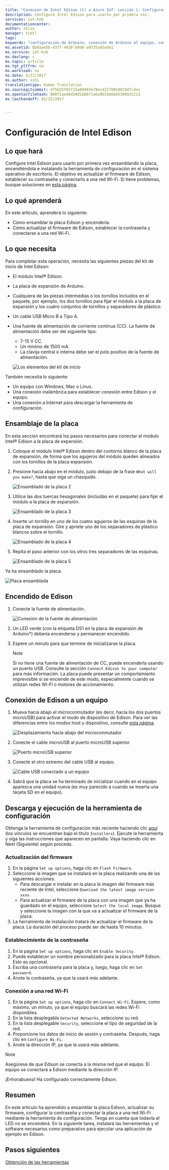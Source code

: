 ```yaml
---
title: "Conexión de Intel Edison (C) a Azure IoT: Lección 1: Configuración del dispositivo | Microsoft Docs"
description: Configure Intel Edison para usarlo por primera vez.
services: iot-hub
documentationcenter: 
author: shizn
manager: timtl
tags: 
keywords: "configuración de Arduino, conexión de Arduino al equipo, configuración de Arduino, placa Arduino"
ms.assetid: bb8aa45b-d3ff-4438-b9d6-a9725a45ade1
ms.service: iot-hub
ms.devlang: c
ms.topic: article
ms.tgt_pltfrm: na
ms.workload: na
ms.date: 3/21/2017
ms.author: xshi
translationtype: Human Translation
ms.sourcegitcommit: 475b25f02715a60493e79ecd2170854019dfc4ac
ms.openlocfilehash: 800f1aed6d30d2bb871a6a9b55b6b95308932211
ms.lasthandoff: 01/25/2017


---
```

# <a name="configure-your-intel-edison"></a>Configuración de Intel Edison
## <a name="what-you-will-do"></a>Lo que hará
Configure Intel Edison para usarlo por primera vez ensamblando la placa, encendiéndola e instalando la herramienta de configuración en el sistema operativo de escritorio. El objetivo es actualizar el firmware de Edison, establecer su contraseña y conectarlo a una red Wi-Fi. Si tiene problemas, busque soluciones en [esta página][troubleshooting].

## <a name="what-you-will-learn"></a>Lo qué aprenderá
En este artículo, aprenderá lo siguiente:

* Cómo ensamblar la placa Edison y encenderla.
* Cómo actualizar el firmware de Edison, establecer la contraseña y conectarse a una red Wi-Fi.

## <a name="what-you-need"></a>Lo que necesita
Para completar esta operación, necesita las siguientes piezas del kit de inicio de Intel Edison:

* El módulo Intel® Edison.
* La placa de expansión de Arduino.
* Cualquiera de las piezas intermedias o los tornillos incluidos en el paquete, por ejemplo, los dos tornillos para fijar el módulo a la placa de expansión y los cuatro conjuntos de tornillos y separadores de plástico.
* Un cable USB Micro B a Tipo A.
* Una fuente de alimentación de corriente continua (CC). La fuente de alimentación debe ser del siguiente tipo:
  - 7-15 V CC.
  - Un mínimo de 1500 mA.
  - La clavija central o interna debe ser el polo positivo de la fuente de alimentación.

  ![Los elementos del kit de inicio](media/iot-hub-intel-edison-lessons/lesson1/kit.png)

También necesita lo siguiente:

* Un equipo con Windows, Mac o Linux.
* Una conexión inalámbrica para establecer conexión entre Edison y el equipo.
* Una conexión a Internet para descargar la herramienta de configuración.

## <a name="assemble-your-board"></a>Ensamblaje de la placa

En esta sección encontrará los pasos necesarios para conectar el módulo Intel® Edison a la placa de expansión.

1. Coloque el módulo Intel® Edison dentro del contorno blanco de la placa de expansión, de forma que los agujeros del módulo queden alineados con los tornillos de la placa expansión.

2. Presione hacia abajo en el módulo, justo debajo de la frase `What will you make?`, hasta que oiga un chasquido.

   ![Ensamblado de la placa 2](media/iot-hub-intel-edison-lessons/lesson1/assemble_board2.jpg)

3. Utilice las dos tuercas hexagonales (incluidas en el paquete) para fijar el módulo a la placa de expansión.

   ![Ensamblado de la placa 3](media/iot-hub-intel-edison-lessons/lesson1/assemble_board3.jpg)

4. Inserte un tornillo en uno de los cuatro agujeros de las esquinas de la placa de expansión. Gire y apriete uno de los separadores de plástico blancos sobre el tornillo.

   ![Ensamblado de la placa 4](media/iot-hub-intel-edison-lessons/lesson1/assemble_board4.jpg)

5. Repita el paso anterior con los otros tres separadores de las esquinas.

   ![Ensamblado de la placa 5](media/iot-hub-intel-edison-lessons/lesson1/assemble_board5.jpg)

Ya ha ensamblado la placa.

   ![Placa ensamblada](media/iot-hub-intel-edison-lessons/lesson1/assembled_board.jpg)

## <a name="power-up-edison"></a>Encendido de Edison

1. Conecte la fuente de alimentación.

   ![Conexión de la fuente de alimentación](media/iot-hub-intel-edison-lessons/lesson1/plug_power.jpg)

2. Un LED verde (con la etiqueta DS1 en la placa de expansión de Arduino*) debería encenderse y permanecer encendido.

3. Espere un minuto para que termine de inicializarse la placa.

   > [!NOTE]
   > Si no tiene una fuente de alimentación de CC, puede encenderla usando un puerto USB. Consulte la sección `Connect Edison to your computer` para más información. La placa puede presentar un comportamiento imprevisible si se enciende de este modo, especialmente cuando se utilizan redes Wi-Fi o motores de accionamiento.

## <a name="connect-edison-to-your-computer"></a>Conexión de Edison a un equipo

1. Mueva hacia abajo el microconmutador (es decir, hacia los dos puertos microUSB) para activar el modo de dispositivo de Edison. Para ver las diferencias entre los modos host y dispositivo, consulte [esta página](https://software.intel.com/en-us/node/628233#usb-device-mode-vs-usb-host-mode).

   ![Desplazamiento hacia abajo del microconmutador](media/iot-hub-intel-edison-lessons/lesson1/toggle_down_microswitch.jpg)

2. Conecte el cable microUSB al puerto microUSB superior.

   ![Puerto microUSB superior](media/iot-hub-intel-edison-lessons/lesson1/top_usbport.jpg)

3. Conecte el otro extremo del cable USB al equipo.

   ![Cable USB conectado a un equipo](media/iot-hub-intel-edison-lessons/lesson1/computer_usb.jpg)

4. Sabrá que la placa se ha terminado de inicializar cuando en el equipo aparezca una unidad nueva (es muy parecido a cuando se inserta una tarjeta SD en el equipo).

## <a name="download-and-run-the-configuration-tool"></a>Descarga y ejecución de la herramienta de configuración
Obtenga la herramienta de configuración más reciente haciendo clic [aquí](https://software.intel.com/en-us/iot/hardware/edison/downloads) (los vínculos se encuentran bajo el título `Installers`). Ejecute la herramienta y siga las instrucciones que aparecen en pantalla. Vaya haciendo clic en Next (Siguiente) según proceda.

### <a name="flash-firmware"></a>Actualización del firmware
1. En la página `Set up options`, haga clic en `Flash Firmware`.
2. Seleccione la imagen que se instalará en la placa realizando una de las siguientes acciones:
   - Para descargar e instalar en la placa la imagen del firmware más reciente de Intel, seleccione `Download the latest image version xxxx`.
   - Para actualizar el firmware de la placa con una imagen que ya ha guardado en el equipo, seleccione `Select the local image`. Busque y seleccione la imagen con la que va a actualizar el firmware de la placa.
3. La herramienta de instalación tratará de actualizar el firmware de la placa. La duración del proceso puede ser de hasta 10 minutos.

### <a name="set-password"></a>Establecimiento de la contraseña
1. En la página `Set up options`, haga clic en `Enable Security`.
2. Puede establecer un nombre personalizado para la placa Intel® Edison. Esto es opcional.
3. Escriba una contraseña para la placa y, luego, haga clic en `Set password`.
4. Anote la contraseña, ya que la usará más adelante.

### <a name="connect-wi-fi"></a>Conexión a una red Wi-Fi
1. En la página `Set up options`, haga clic en `Connect Wi-Fi`. Espere, como máximo, un minuto, ya que el equipo buscará las redes Wi-Fi disponibles.
2. En la lista desplegable `Detected Networks`, seleccione su red.
3. En la lista desplegable `Security`, seleccione el tipo de seguridad de la red.
4. Proporcione los datos de inicio de sesión y contraseña. Después, haga clic en `Configure Wi-Fi`.
5. Anote la dirección IP, ya que la usará más adelante.

> [!NOTE]
> Asegúrese de que Edison se conecta a la misma red que el equipo. El equipo se conectará a Edison mediante la dirección IP.

¡Enhorabuena! Ha configurado correctamente Edison.

## <a name="summary"></a>Resumen
En este artículo ha aprendido a ensamblar la placa Edison, actualizar su firmware, configurar la contraseña y conectar la placa a una red Wi-Fi mediante la herramienta de configuración. Tenga en cuenta que todavía el LED no se encenderá. En la siguiente tarea, instalará las herramientas y el software necesarios como preparativo para ejecutar una aplicación de ejemplo en Edison.

## <a name="next-steps"></a>Pasos siguientes
[Obtención de las herramientas][get-the-tools]
<!-- Images and links -->

[troubleshooting]: iot-hub-intel-edison-kit-c-troubleshooting.md
[get-the-tools]: iot-hub-intel-edison-kit-c-lesson1-get-the-tools-win32.md
